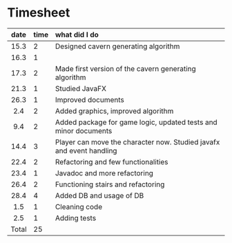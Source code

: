 # Timesheet 

| date | time | what did I do|
| :----:|:-----| :-----|
| 15.3 | 2    | Designed cavern generating algorithm|
| 16.3 | 1 | |
| 17.3 | 2   | Made first version of the cavern generating algorithm|
| 21.3 | 1 | Studied JavaFX|
| 26.3 | 1 | Improved documents|
|2.4|2| Added graphics, improved algorithm|
|9.4|2|Added package for game logic, updated tests and minor documents|
|14.4|3|Player can move the character now. Studied javafx and event handling|
|22.4|2|Refactoring and few functionalities|
|23.4|1|Javadoc and more refactoring|
|26.4|2|Functioning stairs and refactoring|
|28.4|4|Added DB and usage of DB|
|1.5|1|Cleaning code|
|2.5|1|Adding tests|
|Total|25|
